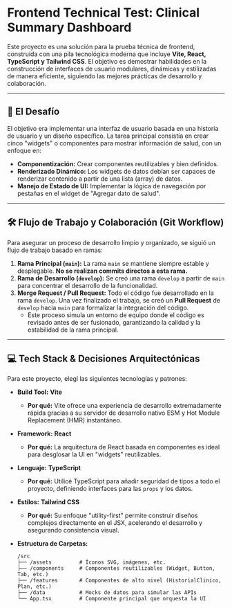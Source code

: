 # Frontend Technical Test: Clinical Summary Dashboard

Este proyecto es una solución para la prueba técnica de frontend, construida con una pila tecnológica moderna que incluye **Vite, React, TypeScript y Tailwind CSS**. El objetivo es demostrar habilidades en la construcción de interfaces de usuario modulares, dinámicas y estilizadas de manera eficiente, siguiendo las mejores prácticas de desarrollo y colaboración.

---

## 📄 El Desafío

El objetivo era implementar una interfaz de usuario basada en una historia de usuario y un diseño específico. La tarea principal consistía en crear cinco "widgets" o componentes para mostrar información de salud, con un enfoque en:

-   **Componentización:** Crear componentes reutilizables y bien definidos.
-   **Renderizado Dinámico:** Los widgets de datos debían ser capaces de renderizar contenido a partir de una lista (array) de datos.
-   **Manejo de Estado de UI:** Implementar la lógica de navegación por pestañas en el widget de "Agregar dato de salud".

---

## 🛠️ Flujo de Trabajo y Colaboración (Git Workflow)

Para asegurar un proceso de desarrollo limpio y organizado, se siguió un flujo de trabajo basado en ramas:

1.  **Rama Principal (`main`):** La rama `main` se mantiene siempre estable y desplegable. **No se realizan commits directos a esta rama.**
2.  **Rama de Desarrollo (`develop`):** Se creó una rama `develop` a partir de `main` para concentrar el desarrollo de la funcionalidad.
3.  **Merge Request / Pull Request:** Todo el código fue desarrollado en la rama `develop`. Una vez finalizado el trabajo, se creó un **Pull Request** de `develop` hacia `main` para formalizar la integración del código.
    *   Este proceso simula un entorno de equipo donde el código es revisado antes de ser fusionado, garantizando la calidad y la estabilidad de la rama principal.

---

## 💻 Tech Stack & Decisiones Arquitectónicas

Para este proyecto, elegí las siguientes tecnologías y patrones:

*   **Build Tool:** **Vite**
    *   **Por qué:** Vite ofrece una experiencia de desarrollo extremadamente rápida gracias a su servidor de desarrollo nativo ESM y Hot Module Replacement (HMR) instantáneo.

*   **Framework:** **React**
    *   **Por qué:** La arquitectura de React basada en componentes es ideal para desglosar la UI en "widgets" reutilizables.

*   **Lenguaje:** **TypeScript**
    *   **Por qué:** Utilicé TypeScript para añadir seguridad de tipos a todo el proyecto, definiendo interfaces para las `props` y los datos.

*   **Estilos:** **Tailwind CSS**
    *   **Por qué:** Su enfoque "utility-first" permite construir diseños complejos directamente en el JSX, acelerando el desarrollo y asegurando consistencia visual.

*   **Estructura de Carpetas:**
    ```
    /src
    ├── /assets         # Íconos SVG, imágenes, etc.
    ├── /components     # Componentes reutilizables (Widget, Button, Tab, etc.)
    ├── /features       # Componentes de alto nivel (HistorialClinico, Plan, etc.)
    ├── /data           # Mocks de datos para simular las APIs
    └── App.tsx         # Componente principal que orquesta la UI
    ```
